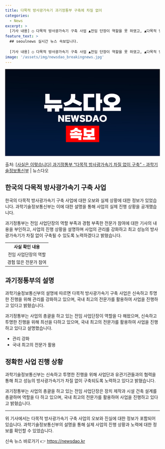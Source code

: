 ```yaml
---
title: 다목적 방사광가속기 과기정통부 구축에 차질 없이
categories:
  - News
excerpt: >
  [기사 내용] ○ 다목적 방사광가속기 구축 사업 ▲전임 단장이 역할을 못 하였고, ▲다목적 방사광가속기 구축…
feature_text: >
  ## seoulnews 실시간 뉴스 속보입니다.

  [기사 내용] ○ 다목적 방사광가속기 구축 사업 ▲전임 단장이 역할을 못 하였고, ▲다목적 방사광가속기 구축…
image: '/assets/img/newsdao_breakingnews.jpg'
---
```


![뉴스다오 속보](/assets/img/newsdao_breakingnews.jpg)

<p>출처: <a href="https://newsdao.kr/3400" rel="dofollow">[사실은 이렇습니다] 과기정통부 “다목적 방사광가속기 차질 없이 구축” - 과학기술정보통신부</a> | 뉴스다오</p>

<h2 data-ke-size="size26">한국의 다목적 방사광가속기 구축 사업</h2>
한국의 다목적 방사광가속기 구축 사업에 대한 오보와 실제 상황에 대한 정보가 있었습니다. 과학기술정보통신부는 이에 대한 설명을 통해 사업의 실제 진행 상황을 공개했습니다.

<p data-ke-size="size16">과기정통부는 전임 사업단장의 역할 부족과 경험 부족한 전문가 참여에 대한 기사의 내용을 부인하고, 사업의 진행 상황을 설명하며 사업의 관리를 강화하고 최고 성능의 방사광가속기가 차질 없이 구축될 수 있도록 노력하겠다고 밝혔습니다.</p>

<table>
  <tr>
    <td style="text-align: center; height: 17px;"><b>사실 확인 내용</b></td>
  </tr>
  <tr>
    <td style="text-align: center; height: 17px;">전임 사업단장의 역할</td>
  </tr>
  <tr>
    <td style="text-align: center; height: 17px;">경험 많은 전문가 참여</td>
  </tr>
</table>

<h2 data-ke-size="size26">과기정통부의 설명</h2>
과학기술정보통신부의 설명에 따르면 다목적 방사광가속기 구축 사업은 신속하고 투명한 진행을 위해 관리를 강화하고 있으며, 국내 최고의 전문가를 활용하여 사업을 진행하고 있다고 밝혔습니다.

<p data-ke-size="size16">과기정통부는 사업의 총괄을 하고 있는 전임 사업단장이 역할을 다 해왔으며, 신속하고 투명한 진행을 위해 최선을 다하고 있으며, 국내 최고의 전문가를 활용하여 사업을 진행하고 있다고 설명했습니다.</p>

<ul>
  <li>관리 강화</li>
  <li>국내 최고의 전문가 활용</li>
</ul>

<h2 data-ke-size="size26">정확한 사업 진행 상황</h2>
과학기술정보통신부는 신속하고 투명한 진행을 위해 사업단과 유관기관들과의 협력을 통해 최고 성능의 방사광가속기가 차질 없이 구축되도록 노력하고 있다고 밝혔습니다.

<p data-ke-size="size16">과기정통부는 사업의 총괄을 하고 있는 전임 사업단장은 장치 제작과 시설 건축 설계를 총괄하며 역할을 다 하고 있으며, 국내 최고의 전문가를 활용하여 사업을 진행하고 있다고 밝혔습니다.</p>

<hr>

위 기사에서는 다목적 방사광가속기 구축 사업의 오보와 진실에 대한 정보가 포함되어 있습니다. 과학기술정보통신부의 설명을 통해 실제 사업의 진행 상황과 노력에 대한 정보를 확인할 수 있었습니다. 

신속 뉴스 바로가기 👉 <a href="https://newsdao.kr" rel="dofollow">https://newsdao.kr</a>



